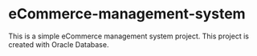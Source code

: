 # eCommerce-management-system
This is a simple eCommerce management system project. This project is created with Oracle Database.
